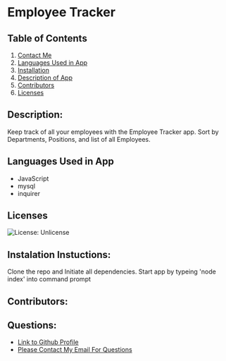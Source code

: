   # Employee Tracker
  ## Table of Contents
  1. [Contact Me](#Questions)
  2. [Languages Used in App](#languages)
  3. [Installation](#installation)
  4. [Description of App](#description)
  5. [Contributors](#contributors)
  6. [Licenses](#Licenses)
  ## Description:
  Keep track of all your employees with the Employee Tracker app. Sort by Departments, Positions, and list of all Employees. 
  ## Languages Used in App
  - JavaScript
  - mysql
  - inquirer
  ## Licenses
  ![License: Unlicense](https://img.shields.io/badge/license-Unlicense-blue.svg)
  ## Instalation Instuctions: 
  Clone the repo and Initiate all dependencies. Start app by typeing 'node index' into command prompt
  ## Contributors: 
  
  ## Questions:
  - [Link to Github Profile](steffen568)
  - [Please Contact My Email For Questions](sgonzalez568@gmail.com)